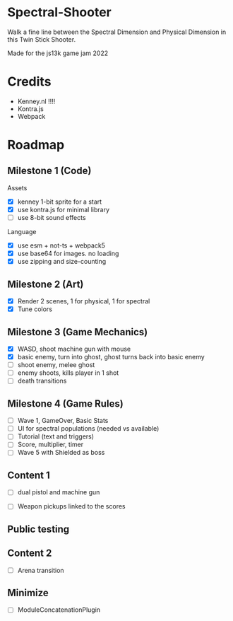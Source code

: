 # Spectral-Shooter
Walk a fine line between the Spectral Dimension and Physical Dimension in this Twin Stick Shooter.

Made for the js13k game jam 2022



# Credits

- Kenney.nl !!!!
- Kontra.js
- Webpack


# Roadmap

## Milestone 1 (Code)

Assets
- [x] kenney 1-bit sprite for a start
- [x] use kontra.js for minimal library
- [ ] use 8-bit sound effects

Language
- [x] use esm + not-ts + webpack5
- [x] use base64 for images. no loading
- [x] use zipping and size-counting

## Milestone 2 (Art)
- [x] Render 2 scenes, 1 for physical, 1 for spectral
- [x] Tune colors

## Milestone 3 (Game Mechanics)
- [x] WASD, shoot machine gun with mouse
- [x] basic enemy, turn into ghost, ghost turns back into basic enemy
- [ ] shoot enemy, melee ghost
- [ ] enemy shoots, kills player in 1 shot
- [ ] death transitions

## Milestone 4 (Game Rules)
- [ ] Wave 1, GameOver, Basic Stats
- [ ] UI for spectral populations (needed vs available)
- [ ] Tutorial (text and triggers)
- [ ] Score, multiplier, timer
- [ ] Wave 5 with Shielded as boss

## Content 1
- [ ] dual pistol and machine gun
- [ ] Weapon pickups linked to the scores


## Public testing


## Content 2
- [ ] Arena transition


## Minimize

- [ ] ModuleConcatenationPlugin